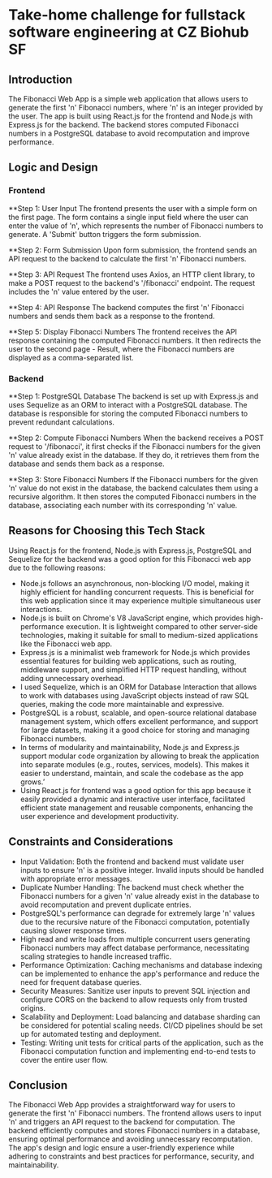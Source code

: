 <!-- @format -->

# Take-home challenge for fullstack software engineering at CZ Biohub SF

## Introduction

The Fibonacci Web App is a simple web application that allows users to generate the first 'n' Fibonacci numbers, where 'n' is an integer provided by the user. The app is built using React.js for the frontend and Node.js with Express.js for the backend. The backend stores computed Fibonacci numbers in a PostgreSQL database to avoid recomputation and improve performance.

## Logic and Design

### Frontend

\*\*Step 1: User Input
The frontend presents the user with a simple form on the first page. The form contains a single input field where the user can enter the value of 'n', which represents the number of Fibonacci numbers to generate. A 'Submit' button triggers the form submission.

\*\*Step 2: Form Submission
Upon form submission, the frontend sends an API request to the backend to calculate the first 'n' Fibonacci numbers.

\*\*Step 3: API Request
The frontend uses Axios, an HTTP client library, to make a POST request to the backend's '/fibonacci' endpoint. The request includes the 'n' value entered by the user.

\*\*Step 4: API Response
The backend computes the first 'n' Fibonacci numbers and sends them back as a response to the frontend.

\*\*Step 5: Display Fibonacci Numbers
The frontend receives the API response containing the computed Fibonacci numbers. It then redirects the user to the second page - Result, where the Fibonacci numbers are displayed as a comma-separated list.

### Backend

\*\*Step 1: PostgreSQL Database
The backend is set up with Express.js and uses Sequelize as an ORM to interact with a PostgreSQL database. The database is responsible for storing the computed Fibonacci numbers to prevent redundant calculations.

\*\*Step 2: Compute Fibonacci Numbers
When the backend receives a POST request to '/fibonacci', it first checks if the Fibonacci numbers for the given 'n' value already exist in the database. If they do, it retrieves them from the database and sends them back as a response.

\*\*Step 3: Store Fibonacci Numbers
If the Fibonacci numbers for the given 'n' value do not exist in the database, the backend calculates them using a recursive algorithm. It then stores the computed Fibonacci numbers in the database, associating each number with its corresponding 'n' value.

## Reasons for Choosing this Tech Stack

Using React.js for the frontend, Node.js with Express.js, PostgreSQL and Sequelize for the backend was a good option for this Fibonacci web app due to the following reasons:

- Node.js follows an asynchronous, non-blocking I/O model, making it highly efficient for handling concurrent requests. This is beneficial for this web application since it may experience multiple simultaneous user interactions.
- Node.js is built on Chrome's V8 JavaScript engine, which provides high-performance execution. It is lightweight compared to other server-side technologies, making it suitable for small to medium-sized applications like the Fibonacci web app.
- Express.js is a minimalist web framework for Node.js which provides essential features for building web applications, such as routing, middleware support, and simplified HTTP request handling, without adding unnecessary overhead.
- I used Sequelize, which is an ORM for Database Interaction that allows to work with databases using JavaScript objects instead of raw SQL queries, making the code more maintainable and expressive.
- PostgreSQL is a robust, scalable, and open-source relational database management system, which offers excellent performance, and support for large datasets, making it a good choice for storing and managing Fibonacci numbers.
- In terms of modularity and maintainability, Node.js and Express.js support modular code organization by allowing to break the application into separate modules (e.g., routes, services, models). This makes it easier to understand, maintain, and scale the codebase as the app grows.’
- Using React.js for frontend was a good option for this app because it easily provided a dynamic and interactive user interface, facilitated efficient state management and reusable components, enhancing the user experience and development productivity.

## Constraints and Considerations

- Input Validation: Both the frontend and backend must validate user inputs to ensure 'n' is a positive integer. Invalid inputs should be handled with appropriate error messages.
- Duplicate Number Handling: The backend must check whether the Fibonacci numbers for a given 'n' value already exist in the database to avoid recomputation and prevent duplicate entries.
- PostgreSQL's performance can degrade for extremely large 'n' values due to the recursive nature of the Fibonacci computation, potentially causing slower response times.
- High read and write loads from multiple concurrent users generating Fibonacci numbers may affect database performance, necessitating scaling strategies to handle increased traffic.
- Performance Optimization: Caching mechanisms and database indexing can be implemented to enhance the app's performance and reduce the need for frequent database queries.
- Security Measures: Sanitize user inputs to prevent SQL injection and configure CORS on the backend to allow requests only from trusted origins.
- Scalability and Deployment: Load balancing and database sharding can be considered for potential scaling needs. CI/CD pipelines should be set up for automated testing and deployment.
- Testing: Writing unit tests for critical parts of the application, such as the Fibonacci computation function and implementing end-to-end tests to cover the entire user flow.

## Conclusion

The Fibonacci Web App provides a straightforward way for users to generate the first 'n' Fibonacci numbers. The frontend allows users to input 'n' and triggers an API request to the backend for computation. The backend efficiently computes and stores Fibonacci numbers in a database, ensuring optimal performance and avoiding unnecessary recomputation. The app's design and logic ensure a user-friendly experience while adhering to constraints and best practices for performance, security, and maintainability.
